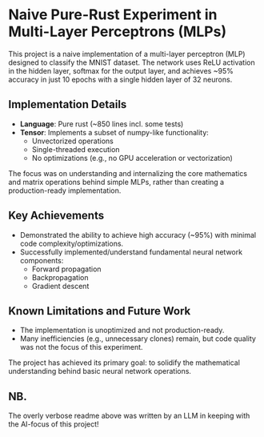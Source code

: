 # Naive Pure-Rust Experiment in Multi-Layer Perceptrons (MLPs)
This project is a naive implementation of a multi-layer perceptron (MLP) designed to classify the MNIST dataset. The network uses ReLU activation in the hidden layer, softmax for the output layer, and achieves ~95% accuracy in just 10 epochs with a single hidden layer of 32 neurons.

## Implementation Details
- **Language**: Pure rust (~850 lines incl. some tests)
- **Tensor**: Implements a subset of numpy-like functionality:
    - Unvectorized operations
    - Single-threaded execution
    - No optimizations (e.g., no GPU acceleration or vectorization)

The focus was on understanding and internalizing the core mathematics and matrix operations behind simple MLPs, rather than creating a production-ready implementation.

## Key Achievements
- Demonstrated the ability to achieve high accuracy (~95%) with minimal code complexity/optimizations.
- Successfully implemented/understand fundamental neural network components:
    - Forward propagation
    - Backpropagation
    - Gradient descent

## Known Limitations and Future Work
- The implementation is unoptimized and not production-ready.
- Many inefficiencies (e.g., unnecessary clones) remain, but code quality was not the focus of this experiment.

The project has achieved its primary goal: to solidify the mathematical understanding behind basic neural network operations.

## NB.
The overly verbose readme above was written by an LLM in keeping with the AI-focus of this project!
